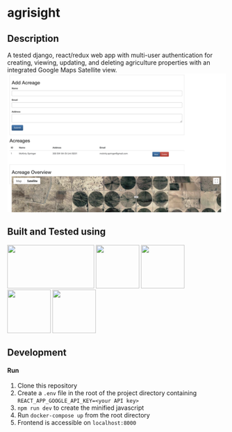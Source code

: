 # agrisight

## Description
A tested django, react/redux web app with multi-user authentication for creating, viewing, updating, and deleting agriculture properties with an integrated Google Maps Satellite view.
![Home Overview](/img/home.png)

## Built and Tested using

<img src=https://static.djangoproject.com/img/logos/django-logo-negative.png width="200" height="100" />
<img src=https://portworx.com/wp-content/uploads/2018/05/postgresql-logo.png width="100" height="100">
<img src=https://sujanbyanjankar.com.np/wp-content/uploads/2019/02/react-redux.png width="100" height="100">
<img src=https://docs.pytest.org/en/latest/_static/pytest1.png width="100" height="100">
<img src=https://xebialabs.com/wp-content/uploads/jest.jpg width="100" height="100">

## Development
#### Run
1. Clone this repository
1. Create a `.env` file in the root of the project directory containing `REACT_APP_GOOGLE_API_KEY=<your API key>`
1. `npm run dev` to create the minified javascript
1. Run `docker-compose up` from the root directory
1. Frontend is accessible on `localhost:8000`
